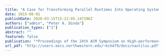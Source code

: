 ```yaml
---
title: "A Case for Transforming Parallel Runtimes Into Operating System Kernels"
date: 2015-06-01
publishDate: 2020-03-15T15:22:05.147196Z
authors: ["admin", "Peter A. Dinda"]
publication_types: ["1"]
abstract: ""
featured: false
publication: "*Proceedings of the 24th ACM Symposium on High-performance Parallel and Distributed Computing (HPDC 2015)*"
url_pdf: "http://users.eecs.northwestern.edu/~kch479/docs/nautilus.pdf"
---
```


